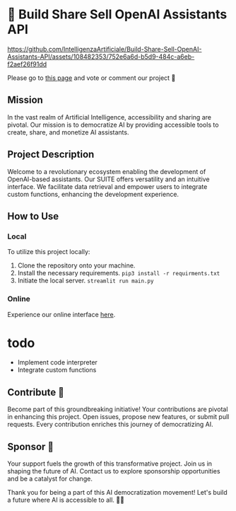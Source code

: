 # 🚀 Build Share Sell OpenAI Assistants API



https://github.com/IntelligenzaArtificiale/Build-Share-Sell-OpenAI-Assistants-API/assets/108482353/752e6a6d-b5d9-484c-a6eb-f2aef26f91dd


Please go to [this page](https://discuss.streamlit.io/t/build-share-sell-openai-assistants-api-for-free/57718) and vote or comment our project 🙏

## Mission
In the vast realm of Artificial Intelligence, accessibility and sharing are pivotal. Our mission is to democratize AI by providing accessible tools to create, share, and monetize AI assistants.

## Project Description
Welcome to a revolutionary ecosystem enabling the development of OpenAI-based assistants. Our SUITE offers versatility and an intuitive interface. We facilitate data retrieval and empower users to integrate custom functions, enhancing the development experience.

## How to Use
### Local
To utilize this project locally:
1. Clone the repository onto your machine.
2. Install the necessary requirements. `pip3 install -r requirments.txt`
3. Initiate the local server. `streamlit run main.py`


### Online
Experience our online interface [here](https://build-share-sell-openai-assistants-api-free.streamlit.app/). 

# todo 
- Implement code interpreter
- Integrate custom functions

## Contribute 🌟
Become part of this groundbreaking initiative! Your contributions are pivotal in enhancing this project. Open issues, propose new features, or submit pull requests. Every contribution enriches this journey of democratizing AI.

## Sponsor 🤝
Your support fuels the growth of this transformative project. Join us in shaping the future of AI. Contact us to explore sponsorship opportunities and be a catalyst for change.

Thank you for being a part of this AI democratization movement! Let's build a future where AI is accessible to all. 🤖✨
